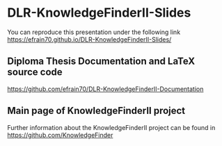 # DLR-KnowledgeFinderII-Slides

You can reproduce this presentation under the following link
https://efrain70.github.io/DLR-KnowledgeFinderII-Slides/

## Diploma Thesis Documentation and LaTeX source code
https://github.com/efrain70/DLR-KnowledgeFinderII-Documentation
 

## Main page of KnowledgeFinderII project
Further information about the KnowledgeFinderII project can be found in
https://github.com/KnowledgeFinder
